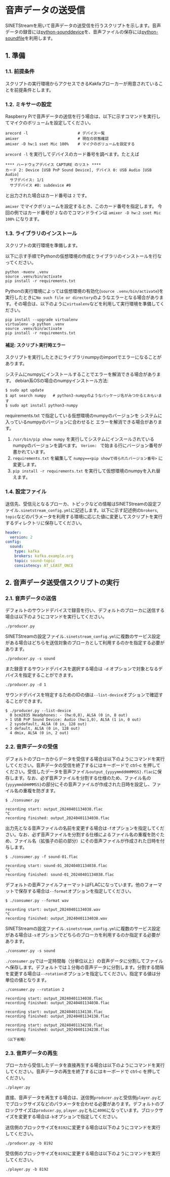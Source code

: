 # 音声データの送受信

SINETStreamを用いて音声データの送受信を行うスクリプトを示します。音声データの録音には[python-sounddevice](https://python-sounddevice.readthedocs.io/)を、音声ファイルの保存には[python-soundfile](https://python-soundfile.readthedocs.io/)を利用します。

## 1. 準備

### 1.1. 前提条件

スクリプトの実行環境からアクセスできるKakfaブローカーが用意されていることを前提条件とします。

### 1.2. ミキサーの設定

Raspberry Piで音声データの送信を行う場合は、以下に示すコマンドを実行してマイクのボリュームを設定してください。

```console
arecord -l                      # デバイス一覧
amixer                          # 現在の状態確認
amixer -D hw:1 sset Mic 100%    # マイクのボリュームを設定する
```

`arecord -l` を実行してデバイスのカード番号を調べます。たとえば

```
**** ハードウェアデバイス CAPTURE のリスト ****
カード 2: Device [USB PnP Sound Device], デバイス 0: USB Audio [USB Audio]
  サブデバイス: 1/1
  サブデバイス #0: subdevice #0
```

と出力された場合はカード番号は `2` です。

`amixer` でマイクボリュームを設定するとき、このカード番号を指定します。
今回の例ではカード番号が `2` なのでコマンドラインは
`amixer -D hw:2 sset Mic 100%`
になります。

### 1.3. ライブラリのインストール

スクリプトの実行環境を準備します。

以下に示す手順でPythonの仮想環境の作成とライブラリのインストールを行なってください。

```console
python -mvenv .venv
source .venv/bin/activate
pip install -r requirements.txt
```

Pythonの実行環境によっては仮想環境の有効化(`source .venv/bin/activate`)を実行したときに`No such file or directory`のようなエラーとなる場合があります。その場合は、以下のように`virtualenv`などを利用して実行環境を準備してください。

```console
pip install --upgrade virtualenv
virtualenv -p python .venv
source .venv/bin/activate
pip install -r requirements.txt
```

#### 補足: スクリプト実行時エラー

スクリプトを実行したときにライブラリnumpyのimportでエラーになることがあります。

システムにnumpyにインストールすることでエラーを解消できる場合があります。
debian系OSの場合のnumpyインストール方法:

```
$ sudo apt update
$ apt search numpy   # python3-numpyのようなパッケージ名がみつかるとおもいます
$ sudo apt install python3-numpy
```

requirements.txt で指定している仮想環境のnumpyのバージョンを
システムに入っているnumpyのバージョンに合わせると
エラーを解消できる場合があります。

1. `/usr/bin/pip show numpy` を実行してシステムにインスールされているnumpyのバージョンを調べます。
    `Verion: ` で始まる行にバージョン番号が書かれています。
2. `requirements.txt` を編集して `numpy==<pip showで得られたバージョン番号>` に変更します。
3. `pip install -r requirements.txt` を実行して仮想環境のnumpyを入れ替えます。

### 1.4. 設定ファイル

送信先、受信元となるブローカ、トピックなどの情報はSINETStreamの設定ファイル`.sinetstream_config.yml`に記述します。以下に示す記述例の`brokers`, `topic`などのパラメータを利用する環境に応じた値に変更してスクリプトを実行するディレクトリに保存してください。

```yaml
header:
  version: 2
config:
  sound:
    type: kafka
    brokers: kafka.example.org
    topic: sound-topic
    consistency: AT_LEAST_ONCE
```

## 2. 音声データ送受信スクリプトの実行

### 2.1. 音声データの送信

デフォルトのサウンドデバイスで録音を行い、デフォルトのブローカに送信する場合は以下のようにコマンドを実行してください。

```console
./producer.py
```

SINETStreamの設定ファイル`.sinetstream_config.yml`に複数のサービス設定がある場合はどちらを送信対象のブローカとして利用するのかを指定する必要があります。

```console
./producer.py -s sound
```

また録音するサウンドデバイスを選択する場合は `-d` オプションで対象となるデバイスを指定することができます。

```console
./producer.py -d 1
```

サウンドデバイスを特定するためのIDの値は`--list-device`オプションで確認することができます。

```console
$ ./producer.py --list-device
  0 bcm2835 Headphones: - (hw:0,0), ALSA (0 in, 8 out)
> 1 USB PnP Sound Device: Audio (hw:1,0), ALSA (1 in, 0 out)
  2 sysdefault, ALSA (0 in, 128 out)
< 3 default, ALSA (0 in, 128 out)
  4 dmix, ALSA (0 in, 2 out)
```

### 2.2. 音声データの受信

デフォルトのブローカからデータを受信する場合は以下のようにコマンドを実行してください。音声データの受信を終了するにはキーボードで ctrl-c を押してください。受信したデータを音声ファイル`output_{yyyymmddHHMMSS}.flac`に保存します。なお、必ず音声ファイルを分割する仕様のため、ファイル名の`{yyyymmddHHMMSS}`の部分にその音声ファイルが作成された日時を設定し、ファイル名の重複を防ぎます。

```console
$ ./consumer.py

recording start: output_20240401134038.flac
^C
recording finished: output_20240401134038.flac
```

出力先となる音声ファイルの名前を変更する場合は`-f`オプションを指定してください。なお、必ず音声ファイルを分割する仕様によるファイル名の重複を防ぐため、ファイル名（拡張子の前の部分）にその音声ファイルが作成された日時を付与します。

```console
$ ./consumer.py -f sound-01.flac

recording start: sound-01_20240401134038.flac
^C
recording finished: sound-01_20240401134038.flac
```

デフォルトの音声ファイルフォーマットはFLACになっています。他のフォーマットで保存する場合は`--format`オプションを指定してください。

```console
$ ./consumer.py --format wav

recording start: output_20240401134038.wav
^C
recording finished: output_20240401134038.wav
```

SINETStreamの設定ファイル`.sinetstream_config.yml`に複数のサービス設定がある場合は`-s`オプションでどちらのブローカを利用するのか指定する必要があります。

```console
./consumer.py -s sound
```

`./consumer.py`では一定時間毎（分単位以上）の音声データに分割してファイルへ保存します。デフォルトでは１分毎の音声データに分割します。分割する間隔を変更する場合は`--rotation`オプションを指定してください。指定する値は分単位の値となります。

```console
./consumer.py --rotation 2

recording start: output_20240401134038.flac
recording finished: output_20240401134038.flac

recording start: output_20240401134138.flac
recording finished: output_20240401134138.flac

recording start: output_20240401134238.flac
recording finished: output_20240401134238.flac

（以下省略）
```

### 2.3. 音声データの再生

ブローカから受信したデータを直接再生する場合は以下のようにコマンドを実行してください。音声データの再生を終了するにはキーボードで ctrl-c を押してください。

```console
./player.py
```

直接、音声データを再生する場合は、送信側`producer.py`と受信側`player.py`とでブロックサイズなどのパラメータを合わせる必要があります。デフォルトのブロックサイズは`producer.py`, `player.py`ともに`4096`になっています。ブロックサイズを変更する場合は`-b`オプションで指定してください。

送信側のブロックサイズを`8192`に変更する場合は以下のようにコマンドを実行してください。

```console
./producer.py -b 8192
```

受信側のブロックサイズを`8192`に変更する場合は以下のようにコマンドを実行してください。

```console
./player.py -b 8192
```
